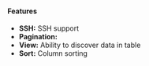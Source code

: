 #### Features

- **SSH:** SSH support
- **Pagination:**
- **View:** Ability to discover data in table
- **Sort:** Column sorting
